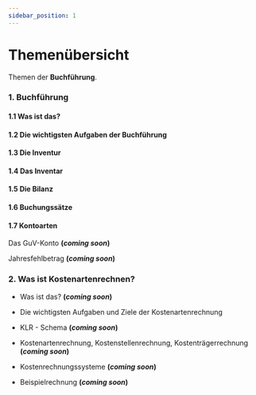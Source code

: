 ```yaml
---
sidebar_position: 1
---
```


# Themenübersicht

Themen der **Buchführung**.

### 1. Buchführung

#### 1.1 Was ist das?

#### 1.2 Die wichtigsten Aufgaben der Buchführung

#### 1.3 Die Inventur

#### 1.4 Das Inventar

#### 1.5 Die Bilanz

#### 1.6 Buchungssätze

#### 1.7 Kontoarten

Das GuV-Konto **(_coming soon_)**

Jahresfehlbetrag **(_coming soon_)**

### 2. Was ist Kostenartenrechnen?

- Was ist das? **(_coming soon_)**

- Die wichtigsten Aufgaben und Ziele der Kostenartenrechnung

- KLR - Schema **(_coming soon_)**

- Kostenartenrechnung, Kostenstellenrechnung, Kostenträgerrechnung **(_coming soon_)**

- Kostenrechnungssysteme **(_coming soon_)**

- Beispielrechnung **(_coming soon_)**
